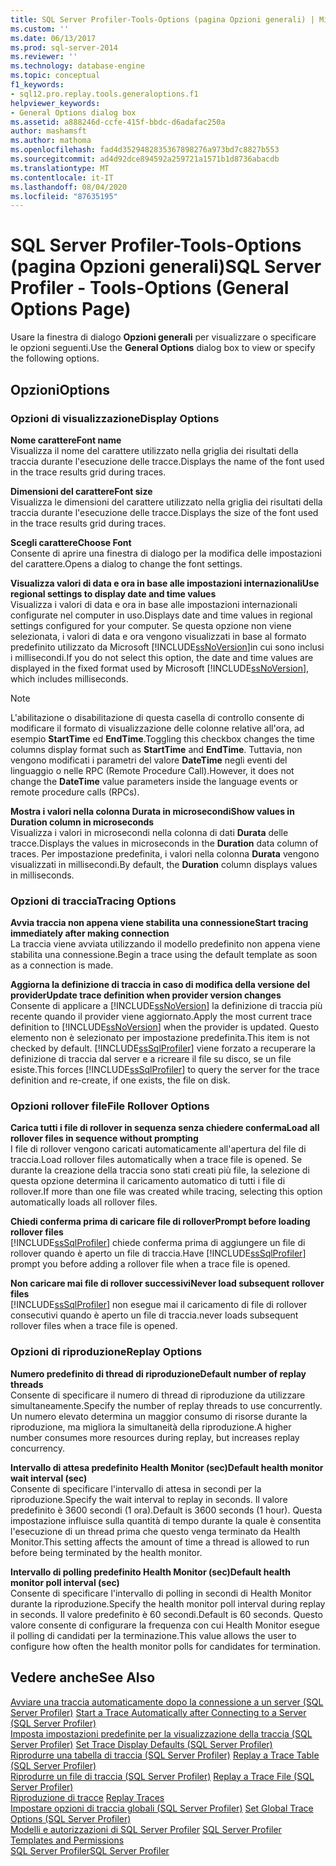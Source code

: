 ```yaml
---
title: SQL Server Profiler-Tools-Options (pagina Opzioni generali) | Microsoft Docs
ms.custom: ''
ms.date: 06/13/2017
ms.prod: sql-server-2014
ms.reviewer: ''
ms.technology: database-engine
ms.topic: conceptual
f1_keywords:
- sql12.pro.replay.tools.generaloptions.f1
helpviewer_keywords:
- General Options dialog box
ms.assetid: a888246d-ccfe-415f-bbdc-d6adafac250a
author: mashamsft
ms.author: mathoma
ms.openlocfilehash: fad4d3529482835367898276a973bd7c8827b553
ms.sourcegitcommit: ad4d92dce894592a259721a1571b1d8736abacdb
ms.translationtype: MT
ms.contentlocale: it-IT
ms.lasthandoff: 08/04/2020
ms.locfileid: "87635195"
---
```

# <a name="sql-server-profiler---tools-options-general-options-page"></a><span data-ttu-id="00f06-102">SQL Server Profiler-Tools-Options (pagina Opzioni generali)</span><span class="sxs-lookup"><span data-stu-id="00f06-102">SQL Server Profiler - Tools-Options (General Options Page)</span></span>
  <span data-ttu-id="00f06-103">Usare la finestra di dialogo **Opzioni generali** per visualizzare o specificare le opzioni seguenti.</span><span class="sxs-lookup"><span data-stu-id="00f06-103">Use the **General Options** dialog box to view or specify the following options.</span></span>  
  
## <a name="options"></a><span data-ttu-id="00f06-104">Opzioni</span><span class="sxs-lookup"><span data-stu-id="00f06-104">Options</span></span>  
  
### <a name="display-options"></a><span data-ttu-id="00f06-105">Opzioni di visualizzazione</span><span class="sxs-lookup"><span data-stu-id="00f06-105">Display Options</span></span>  
 <span data-ttu-id="00f06-106">**Nome carattere**</span><span class="sxs-lookup"><span data-stu-id="00f06-106">**Font name**</span></span>  
 <span data-ttu-id="00f06-107">Visualizza il nome del carattere utilizzato nella griglia dei risultati della traccia durante l'esecuzione delle tracce.</span><span class="sxs-lookup"><span data-stu-id="00f06-107">Displays the name of the font used in the trace results grid during traces.</span></span>  
  
 <span data-ttu-id="00f06-108">**Dimensioni del carattere**</span><span class="sxs-lookup"><span data-stu-id="00f06-108">**Font size**</span></span>  
 <span data-ttu-id="00f06-109">Visualizza le dimensioni del carattere utilizzato nella griglia dei risultati della traccia durante l'esecuzione delle tracce.</span><span class="sxs-lookup"><span data-stu-id="00f06-109">Displays the size of the font used in the trace results grid during traces.</span></span>  
  
 <span data-ttu-id="00f06-110">**Scegli carattere**</span><span class="sxs-lookup"><span data-stu-id="00f06-110">**Choose Font**</span></span>  
 <span data-ttu-id="00f06-111">Consente di aprire una finestra di dialogo per la modifica delle impostazioni del carattere.</span><span class="sxs-lookup"><span data-stu-id="00f06-111">Opens a dialog to change the font settings.</span></span>  
  
 <span data-ttu-id="00f06-112">**Visualizza valori di data e ora in base alle impostazioni internazionali**</span><span class="sxs-lookup"><span data-stu-id="00f06-112">**Use regional settings to display date and time values**</span></span>  
 <span data-ttu-id="00f06-113">Visualizza i valori di data e ora in base alle impostazioni internazionali configurate nel computer in uso.</span><span class="sxs-lookup"><span data-stu-id="00f06-113">Displays date and time values in regional settings configured for your computer.</span></span> <span data-ttu-id="00f06-114">Se questa opzione non viene selezionata, i valori di data e ora vengono visualizzati in base al formato predefinito utilizzato da Microsoft [!INCLUDE[ssNoVersion](../includes/ssnoversion-md.md)]in cui sono inclusi i millisecondi.</span><span class="sxs-lookup"><span data-stu-id="00f06-114">If you do not select this option, the date and time values are displayed in the fixed format used by Microsoft [!INCLUDE[ssNoVersion](../includes/ssnoversion-md.md)], which includes milliseconds.</span></span>  
  
> [!NOTE]  
>  <span data-ttu-id="00f06-115">L'abilitazione o disabilitazione di questa casella di controllo consente di modificare il formato di visualizzazione delle colonne relative all'ora, ad esempio **StartTime** ed **EndTime**.</span><span class="sxs-lookup"><span data-stu-id="00f06-115">Toggling this checkbox changes the time columns display format such as **StartTime** and **EndTime**.</span></span> <span data-ttu-id="00f06-116">Tuttavia, non vengono modificati i parametri del valore **DateTime** negli eventi del linguaggio o nelle RPC (Remote Procedure Call).</span><span class="sxs-lookup"><span data-stu-id="00f06-116">However, it does not change the **DateTime** value parameters inside the language events or remote procedure calls (RPCs).</span></span>  
  
 <span data-ttu-id="00f06-117">**Mostra i valori nella colonna Durata in microsecondi**</span><span class="sxs-lookup"><span data-stu-id="00f06-117">**Show values in Duration column in microseconds**</span></span>  
 <span data-ttu-id="00f06-118">Visualizza i valori in microsecondi nella colonna di dati **Durata** delle tracce.</span><span class="sxs-lookup"><span data-stu-id="00f06-118">Displays the values in microseconds in the **Duration** data column of traces.</span></span> <span data-ttu-id="00f06-119">Per impostazione predefinita, i valori nella colonna **Durata** vengono visualizzati in millisecondi.</span><span class="sxs-lookup"><span data-stu-id="00f06-119">By default, the **Duration** column displays values in milliseconds.</span></span>  
  
### <a name="tracing-options"></a><span data-ttu-id="00f06-120">Opzioni di traccia</span><span class="sxs-lookup"><span data-stu-id="00f06-120">Tracing Options</span></span>  
 <span data-ttu-id="00f06-121">**Avvia traccia non appena viene stabilita una connessione**</span><span class="sxs-lookup"><span data-stu-id="00f06-121">**Start tracing immediately after making connection**</span></span>  
 <span data-ttu-id="00f06-122">La traccia viene avviata utilizzando il modello predefinito non appena viene stabilita una connessione.</span><span class="sxs-lookup"><span data-stu-id="00f06-122">Begin a trace using the default template as soon as a connection is made.</span></span>  
  
 <span data-ttu-id="00f06-123">**Aggiorna la definizione di traccia in caso di modifica della versione del provider**</span><span class="sxs-lookup"><span data-stu-id="00f06-123">**Update trace definition when provider version changes**</span></span>  
 <span data-ttu-id="00f06-124">Consente di applicare a [!INCLUDE[ssNoVersion](../includes/ssnoversion-md.md)] la definizione di traccia più recente quando il provider viene aggiornato.</span><span class="sxs-lookup"><span data-stu-id="00f06-124">Apply the most current trace definition to [!INCLUDE[ssNoVersion](../includes/ssnoversion-md.md)] when the provider is updated.</span></span> <span data-ttu-id="00f06-125">Questo elemento non è selezionato per impostazione predefinita.</span><span class="sxs-lookup"><span data-stu-id="00f06-125">This item is not checked by default.</span></span> <span data-ttu-id="00f06-126">[!INCLUDE[ssSqlProfiler](../includes/sssqlprofiler-md.md)] viene forzato a recuperare la definizione di traccia dal server e a ricreare il file su disco, se un file esiste.</span><span class="sxs-lookup"><span data-stu-id="00f06-126">This forces [!INCLUDE[ssSqlProfiler](../includes/sssqlprofiler-md.md)] to query the server for the trace definition and re-create, if one exists, the file on disk.</span></span>  
  
### <a name="file-rollover-options"></a><span data-ttu-id="00f06-127">Opzioni rollover file</span><span class="sxs-lookup"><span data-stu-id="00f06-127">File Rollover Options</span></span>  
 <span data-ttu-id="00f06-128">**Carica tutti i file di rollover in sequenza senza chiedere conferma**</span><span class="sxs-lookup"><span data-stu-id="00f06-128">**Load all rollover files in sequence without prompting**</span></span>  
 <span data-ttu-id="00f06-129">I file di rollover vengono caricati automaticamente all'apertura del file di traccia.</span><span class="sxs-lookup"><span data-stu-id="00f06-129">Load rollover files automatically when a trace file is opened.</span></span> <span data-ttu-id="00f06-130">Se durante la creazione della traccia sono stati creati più file, la selezione di questa opzione determina il caricamento automatico di tutti i file di rollover.</span><span class="sxs-lookup"><span data-stu-id="00f06-130">If more than one file was created while tracing, selecting this option automatically loads all rollover files.</span></span>  
  
 <span data-ttu-id="00f06-131">**Chiedi conferma prima di caricare file di rollover**</span><span class="sxs-lookup"><span data-stu-id="00f06-131">**Prompt before loading rollover files**</span></span>  
 <span data-ttu-id="00f06-132">[!INCLUDE[ssSqlProfiler](../includes/sssqlprofiler-md.md)] chiede conferma prima di aggiungere un file di rollover quando è aperto un file di traccia.</span><span class="sxs-lookup"><span data-stu-id="00f06-132">Have [!INCLUDE[ssSqlProfiler](../includes/sssqlprofiler-md.md)] prompt you before adding a rollover file when a trace file is opened.</span></span>  
  
 <span data-ttu-id="00f06-133">**Non caricare mai file di rollover successivi**</span><span class="sxs-lookup"><span data-stu-id="00f06-133">**Never load subsequent rollover files**</span></span>  
 [!INCLUDE[ssSqlProfiler](../includes/sssqlprofiler-md.md)] <span data-ttu-id="00f06-134">non esegue mai il caricamento di file di rollover consecutivi quando è aperto un file di traccia.</span><span class="sxs-lookup"><span data-stu-id="00f06-134">never loads subsequent rollover files when a trace file is opened.</span></span>  
  
### <a name="replay-options"></a><span data-ttu-id="00f06-135">Opzioni di riproduzione</span><span class="sxs-lookup"><span data-stu-id="00f06-135">Replay Options</span></span>  
 <span data-ttu-id="00f06-136">**Numero predefinito di thread di riproduzione**</span><span class="sxs-lookup"><span data-stu-id="00f06-136">**Default number of replay threads**</span></span>  
 <span data-ttu-id="00f06-137">Consente di specificare il numero di thread di riproduzione da utilizzare simultaneamente.</span><span class="sxs-lookup"><span data-stu-id="00f06-137">Specify the number of replay threads to use concurrently.</span></span> <span data-ttu-id="00f06-138">Un numero elevato determina un maggior consumo di risorse durante la riproduzione, ma migliora la simultaneità della riproduzione.</span><span class="sxs-lookup"><span data-stu-id="00f06-138">A higher number consumes more resources during replay, but increases replay concurrency.</span></span>  
  
 <span data-ttu-id="00f06-139">**Intervallo di attesa predefinito Health Monitor (sec)**</span><span class="sxs-lookup"><span data-stu-id="00f06-139">**Default health monitor wait interval (sec)**</span></span>  
 <span data-ttu-id="00f06-140">Consente di specificare l'intervallo di attesa in secondi per la riproduzione.</span><span class="sxs-lookup"><span data-stu-id="00f06-140">Specify the wait interval to replay in seconds.</span></span> <span data-ttu-id="00f06-141">Il valore predefinito è 3600 secondi (1 ora).</span><span class="sxs-lookup"><span data-stu-id="00f06-141">Default is 3600 seconds (1 hour).</span></span> <span data-ttu-id="00f06-142">Questa impostazione influisce sulla quantità di tempo durante la quale è consentita l'esecuzione di un thread prima che questo venga terminato da Health Monitor.</span><span class="sxs-lookup"><span data-stu-id="00f06-142">This setting affects the amount of time a thread is allowed to run before being terminated by the health monitor.</span></span>  
  
 <span data-ttu-id="00f06-143">**Intervallo di polling predefinito Health Monitor (sec)**</span><span class="sxs-lookup"><span data-stu-id="00f06-143">**Default health monitor poll interval (sec)**</span></span>  
 <span data-ttu-id="00f06-144">Consente di specificare l'intervallo di polling in secondi di Health Monitor durante la riproduzione.</span><span class="sxs-lookup"><span data-stu-id="00f06-144">Specify the health monitor poll interval during replay in seconds.</span></span> <span data-ttu-id="00f06-145">Il valore predefinito è 60 secondi.</span><span class="sxs-lookup"><span data-stu-id="00f06-145">Default is 60 seconds.</span></span> <span data-ttu-id="00f06-146">Questo valore consente di configurare la frequenza con cui Health Monitor esegue il polling di candidati per la terminazione.</span><span class="sxs-lookup"><span data-stu-id="00f06-146">This value allows the user to configure how often the health monitor polls for candidates for termination.</span></span>  
  
## <a name="see-also"></a><span data-ttu-id="00f06-147">Vedere anche</span><span class="sxs-lookup"><span data-stu-id="00f06-147">See Also</span></span>  
 <span data-ttu-id="00f06-148">[Avviare una traccia automaticamente dopo la connessione a un server &#40;SQL Server Profiler&#41;](../tools/sql-server-profiler/start-a-trace-automatically-after-connecting-to-a-server-sql-server-profiler.md) </span><span class="sxs-lookup"><span data-stu-id="00f06-148">[Start a Trace Automatically after Connecting to a Server &#40;SQL Server Profiler&#41;](../tools/sql-server-profiler/start-a-trace-automatically-after-connecting-to-a-server-sql-server-profiler.md) </span></span>  
 <span data-ttu-id="00f06-149">[Imposta impostazioni predefinite per la visualizzazione della traccia &#40;SQL Server Profiler&#41;](../tools/sql-server-profiler/set-trace-display-defaults-sql-server-profiler.md) </span><span class="sxs-lookup"><span data-stu-id="00f06-149">[Set Trace Display Defaults &#40;SQL Server Profiler&#41;](../tools/sql-server-profiler/set-trace-display-defaults-sql-server-profiler.md) </span></span>  
 <span data-ttu-id="00f06-150">[Riprodurre una tabella di traccia &#40;SQL Server Profiler&#41;](../tools/sql-server-profiler/replay-a-trace-table-sql-server-profiler.md) </span><span class="sxs-lookup"><span data-stu-id="00f06-150">[Replay a Trace Table &#40;SQL Server Profiler&#41;](../tools/sql-server-profiler/replay-a-trace-table-sql-server-profiler.md) </span></span>  
 <span data-ttu-id="00f06-151">[Riprodurre un file di traccia &#40;SQL Server Profiler&#41;](../tools/sql-server-profiler/replay-a-trace-file-sql-server-profiler.md) </span><span class="sxs-lookup"><span data-stu-id="00f06-151">[Replay a Trace File &#40;SQL Server Profiler&#41;](../tools/sql-server-profiler/replay-a-trace-file-sql-server-profiler.md) </span></span>  
 <span data-ttu-id="00f06-152">[Riproduzione di tracce](../tools/sql-server-profiler/replay-traces.md) </span><span class="sxs-lookup"><span data-stu-id="00f06-152">[Replay Traces](../tools/sql-server-profiler/replay-traces.md) </span></span>  
 <span data-ttu-id="00f06-153">[Impostare opzioni di traccia globali &#40;SQL Server Profiler&#41;](../tools/sql-server-profiler/set-global-trace-options-sql-server-profiler.md) </span><span class="sxs-lookup"><span data-stu-id="00f06-153">[Set Global Trace Options &#40;SQL Server Profiler&#41;](../tools/sql-server-profiler/set-global-trace-options-sql-server-profiler.md) </span></span>  
 <span data-ttu-id="00f06-154">[Modelli e autorizzazioni di SQL Server Profiler](../tools/sql-server-profiler/sql-server-profiler-templates-and-permissions.md) </span><span class="sxs-lookup"><span data-stu-id="00f06-154">[SQL Server Profiler Templates and Permissions](../tools/sql-server-profiler/sql-server-profiler-templates-and-permissions.md) </span></span>  
 [<span data-ttu-id="00f06-155">SQL Server Profiler</span><span class="sxs-lookup"><span data-stu-id="00f06-155">SQL Server Profiler</span></span>](../tools/sql-server-profiler/sql-server-profiler.md)  
  
  
